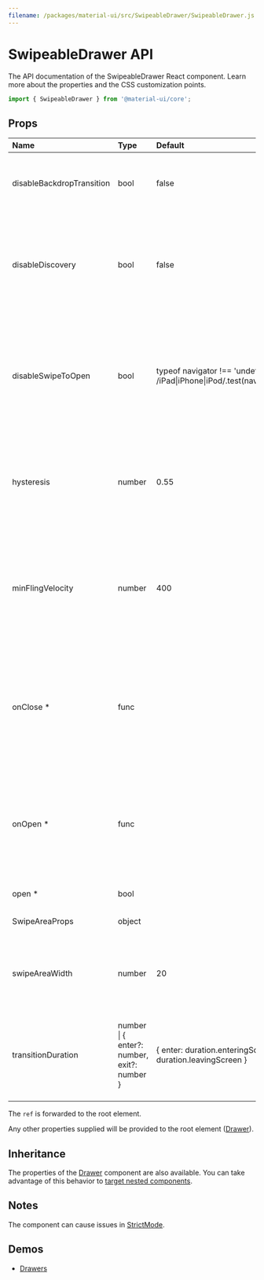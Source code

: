 ```yaml
---
filename: /packages/material-ui/src/SwipeableDrawer/SwipeableDrawer.js
---
```


<!--- This documentation is automatically generated, do not try to edit it. -->

# SwipeableDrawer API

<p class="description">The API documentation of the SwipeableDrawer React component. Learn more about the properties and the CSS customization points.</p>

```js
import { SwipeableDrawer } from '@material-ui/core';
```



## Props

| Name | Type | Default | Description |
|:-----|:-----|:--------|:------------|
| <span class="prop-name">disableBackdropTransition</span> | <span class="prop-type">bool</span> | <span class="prop-default">false</span> | Disable the backdrop transition. This can improve the FPS on low-end devices. |
| <span class="prop-name">disableDiscovery</span> | <span class="prop-type">bool</span> | <span class="prop-default">false</span> | If `true`, touching the screen near the edge of the drawer will not slide in the drawer a bit to promote accidental discovery of the swipe gesture. |
| <span class="prop-name">disableSwipeToOpen</span> | <span class="prop-type">bool</span> | <span class="prop-default">typeof navigator !== 'undefined' && /iPad\|iPhone\|iPod/.test(navigator.userAgent)</span> | If `true`, swipe to open is disabled. This is useful in browsers where swiping triggers navigation actions. Swipe to open is disabled on iOS browsers by default. |
| <span class="prop-name">hysteresis</span> | <span class="prop-type">number</span> | <span class="prop-default">0.55</span> | Affects how far the drawer must be opened/closed to change his state. Specified as percent (0-1) of the width of the drawer |
| <span class="prop-name">minFlingVelocity</span> | <span class="prop-type">number</span> | <span class="prop-default">400</span> | Defines, from which (average) velocity on, the swipe is defined as complete although hysteresis isn't reached. Good threshold is between 250 - 1000 px/s |
| <span class="prop-name required">onClose&nbsp;*</span> | <span class="prop-type">func</span> |  | Callback fired when the component requests to be closed.<br><br>**Signature:**<br>`function(event: object) => void`<br>*event:* The event source of the callback |
| <span class="prop-name required">onOpen&nbsp;*</span> | <span class="prop-type">func</span> |  | Callback fired when the component requests to be opened.<br><br>**Signature:**<br>`function(event: object) => void`<br>*event:* The event source of the callback |
| <span class="prop-name required">open&nbsp;*</span> | <span class="prop-type">bool</span> |  | If `true`, the drawer is open. |
| <span class="prop-name">SwipeAreaProps</span> | <span class="prop-type">object</span> |  | Props applied to the swipe area element. |
| <span class="prop-name">swipeAreaWidth</span> | <span class="prop-type">number</span> | <span class="prop-default">20</span> | The width of the left most (or right most) area in pixels where the drawer can be swiped open from. |
| <span class="prop-name">transitionDuration</span> | <span class="prop-type">number<br>&#124;&nbsp;{ enter?: number, exit?: number }</span> | <span class="prop-default">{ enter: duration.enteringScreen, exit: duration.leavingScreen }</span> | The duration for the transition, in milliseconds. You may specify a single timeout for all transitions, or individually with an object. |

The `ref` is forwarded to the root element.

Any other properties supplied will be provided to the root element ([Drawer](/api/drawer/)).

## Inheritance

The properties of the [Drawer](/api/drawer/) component are also available.
You can take advantage of this behavior to [target nested components](/guides/api/#spread).

## Notes

The component can cause issues in [StrictMode](https://reactjs.org/docs/strict-mode.html).

## Demos

- [Drawers](/components/drawers/)

